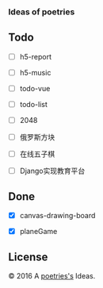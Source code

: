 ### Ideas of poetries


Todo
---

- [ ] h5-report
- [ ] h5-music
- [ ] todo-vue
- [ ] todo-list
- [ ] 2048
- [ ] 俄罗斯方块
- [ ] 在线五子棋
- [ ] Django实现教育平台


Done
---

- [x] canvas-drawing-board
- [x] planeGame


License
---

© 2016 A [poetries's](http://blog.poetries.top) Ideas.
